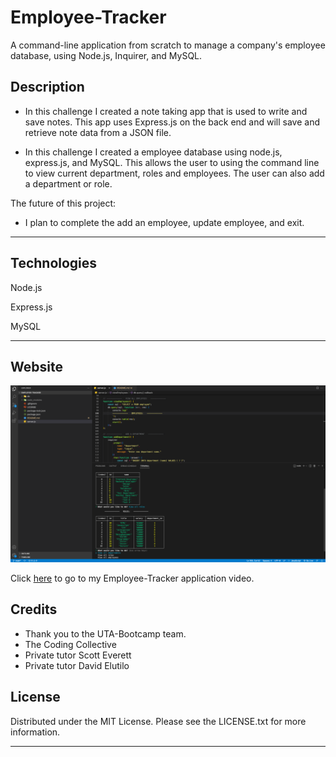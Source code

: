 # Employee-Tracker
A command-line application from scratch to manage a company's employee database, using Node.js, Inquirer, and MySQL.

## Description
- In this challenge I created a note taking app that is used to write and save notes. This app uses Express.js on the back end and will save and retrieve note data from a JSON file.

- In this challenge I created a employee database using node.js, express.js, and MySQL.  This allows the user to using the command line to view current department, roles and employees.  The user can also add a department or role.  

The future of this project:
- I plan to complete the add an employee, update employee, and exit.

---

## Technologies
Node.js

Express.js

MySQL

---
## Website 
![My Image](Assets/Screen-Shot.png)

Click [here](https://drive.google.com/file/d/1bkjvzFH0QVlc_HupD_aXuXyshxQJXuvz/view) to go to my Employee-Tracker application video. 




## Credits
- Thank you to the UTA-Bootcamp team.
- The Coding Collective
- Private tutor Scott Everett
- Private tutor David Elutilo

## License

Distributed under the MIT License. Please see the LICENSE.txt for more information.

---
